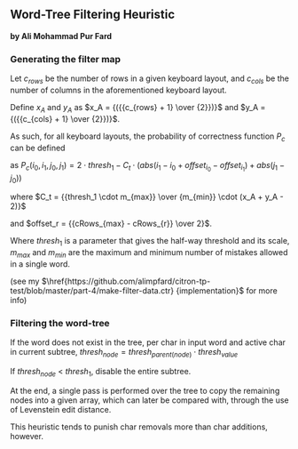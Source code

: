 ## Word-Tree Filtering Heuristic
__by Ali Mohammad Pur Fard__

### Generating the filter map

Let $c_{rows}$ be the number of rows in a given keyboard layout, and $c_{cols}$ be the number of columns in the aforementioned keyboard layout.

Define $x_A$ and $y_A$ as $x_A = {({{c_{rows} + 1} \over {2}})}$ and $y_A = {({{c_{cols} + 1} \over {2}})}$.

As such, for all keyboard layouts, the probability of correctness function $P_c$ can be defined

as        $P_c(i_0, i_1, j_0, j_1) = 2 \cdot thresh_1 - C_t \cdot (abs({i_1 - i_0 + offset_{i_0} - offset_{i_1}}) + abs({j_1 - j_0}))$

where
        $C_t = {{thresh_1 \cdot m_{max}} \over {m_{min}} \cdot (x_A + y_A - 2)}$

and
        $offset_r = {{cRows_{max} - cRows_{r}} \over 2}$.

Where $thresh_1$ is a parameter that gives the half-way threshold and its scale, $m_{max}$ and $m_{min}$ are the maximum and minimum number of mistakes allowed in a single word.

(see my $\href{https://github.com/alimpfard/citron-tp-test/blob/master/part-4/make-filter-data.ctr} {implementation}$ for more info)

### Filtering the word-tree
If the word does not exist in the tree, per char in input word and active char in current subtree, $thresh_{node} = thresh_{parent(node)} \cdot thresh_{value}$

If $thresh_{node}$ < $thresh_1$, disable the entire subtree.

At the end, a single pass is performed over the tree to copy the remaining nodes into a given array, which can later be compared with, through the use of Levenstein edit distance.

This heuristic tends to punish char removals more than char additions, however.

